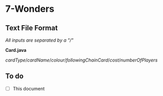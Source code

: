 # 7-Wonders
## Text File Format
*All inputs are separated by a "/"*

**Card.java**

*cardType*/*cardName*/*colour*/*followingChainCard*/*cost*/*numberOfPlayers*

## To do
- [ ] This document

